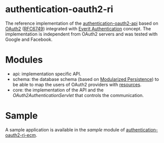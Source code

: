 # authentication-oauth2-ri

The reference implementation of the [authentication-oauth2-api][1] based on 
[OAuth2][2] ([RFC6749][5]) integrated with [Everit Authentication][4] concept. 
The implementation is independent from OAuth2 servers and was tested with 
Google and Facebook.

# Modules
* api: implementation specific API.
* schema: the database schema (based on [Modularized Persistence][3]) to 
be able to map the users of OAuth2 providers with [resources][6].
* core: the implementation of the API and the *OAuth2AuthenticationServlet* 
that controls the communication.

# Sample

A sample application is available in the *sample* module of 
[authentication-oauth2-ri-ecm][7].

[1]: https://github.com/everit-org/authentication-oauth2-api
[2]: http://oauth.net/2/
[3]: https://everitorg.wordpress.com/2014/06/18/modularized-persistence/
[4]: http://everitorg.wordpress.com/2014/07/31/everit-authentication/
[5]: http://tools.ietf.org/html/rfc6749
[6]: https://github.com/everit-org/resource-api
[7]: https://github.com/everit-org/authentication-oauth2-ri-ecm

